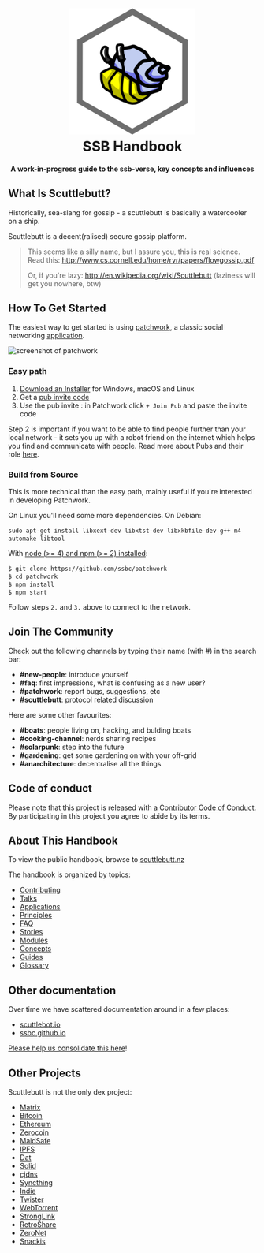 <h1 align="center">
  <img
    alt="Hermies the hermit crab"
    src="assets/hermies.png"
    width="256"
    height="256"
  />
  <br />
  SSB Handbook
</h1>

<h4 align="center">
  A work-in-progress guide to the ssb-verse, key concepts and influences
</h4>

## What Is Scuttlebutt?

Historically, sea-slang for gossip - a scuttlebutt is basically a watercooler on a ship.

Scuttlebutt is a decent(ralised) secure gossip platform.

> This seems like a silly name, but I assure you, this is real science. Read this: http://www.cs.cornell.edu/home/rvr/papers/flowgossip.pdf
>
> Or, if you're lazy: http://en.wikipedia.org/wiki/Scuttlebutt (laziness will get you nowhere, btw)

## How To Get Started

The easiest way to get started is using [patchwork](https://github.com/ssbc/patchwork), a classic social networking [application](./applications.md).

![screenshot of patchwork](./assets/patchwork.jpg)

### Easy path

1. [Download an Installer](https://github.com/ssbc/patchwork/releases) for Windows, macOS and Linux
2. Get a [pub invite code](https://github.com/ssbc/scuttlebot/wiki/Pub-Servers)  
3. Use the pub invite : in Patchwork click `+ Join Pub` and paste the invite code

Step 2 is important if you want to be able to find people further than your local network - it sets you up with a robot friend on the internet which helps you find and communicate with people.
Read more about Pubs and their role [here](./concepts/pub.md).


### Build from Source

This is more technical than the easy path, mainly useful if you're interested in developing Patchwork.

On Linux you'll need some more dependencies. On Debian:

```shell
sudo apt-get install libxext-dev libxtst-dev libxkbfile-dev g++ m4 automake libtool
```

With [node (>= 4) and npm (>= 2) installed](https://github.com/creationix/nvm):

```shell
$ git clone https://github.com/ssbc/patchwork
$ cd patchwork
$ npm install
$ npm start
```

Follow steps `2.` and `3.` above to connect to the network.


## Join The Community

Check out the following channels by typing their name (with #) in the search bar:
- **#new-people**: introduce yourself
- **#faq**: first impressions, what is confusing as a new user?
- **#patchwork**: report bugs, suggestions, etc
- **#scuttlebutt**: protocol related discussion

Here are some other favourites:
- **#boats**: people living on, hacking, and bulding boats
- **#cooking-channel**: nerds sharing recipes
- **#solarpunk**: step into the future
- **#gardening**: get some gardening on with your off-grid
- **#anarchitecture**: decentralise all the things

## Code of conduct

Please note that this project is released with a [Contributor Code of Conduct](code-of-conduct.md). By participating in this project you agree to abide by its terms.

## About This Handbook

To view the public handbook, browse to [scuttlebutt.nz](https://www.scuttlebutt.nz)

The handbook is organized by topics:

* [Contributing](contributing.md)
* [Talks](talks.md)
* [Applications](applications.md)
* [Principles](principles.md)
* [FAQ](faq/index.md)
* [Stories](stories/index.md)
* [Modules](modules.md)
* [Concepts](concepts/index.md)
* [Guides](guides/index.md)
* [Glossary](glossary.md)

## Other documentation

Over time we have scattered documentation around in a few places:

- [scuttlebot.io](https://scuttlebot.io)
- [ssbc.github.io](https://ssbc.github.io)

[Please help us consolidate this here](contributing.md#contributing-documentation)!

## Other Projects

Scuttlebutt is not the only dex project:

- [Matrix](http://matrix.org/)
- [Bitcoin](https://bitcoin.org/)
- [Ethereum](https://www.ethereum.org/)
- [Zerocoin](http://zerocoin.org/)
- [MaidSafe](http://maidsafe.net/)
- [IPFS](https://ipfs.io/)
- [Dat](http://datproject.org/)
- [Solid](https://github.com/solid/solid)
- [cjdns](https://github.com/cjdelisle/cjdns)
- [Syncthing](https://syncthing.net/)
- [Indie](https://ind.ie/)
- [Twister](http://twister.net.co/)
- [WebTorrent](https://webtorrent.io/)
- [StrongLink](https://github.com/btrask/stronglink)
- [RetroShare](http://retroshare.sourceforge.net)
- [ZeroNet](http://zeronet.io)
- [Snackis](https://github.com/andreas-gone-wild/snackis)
